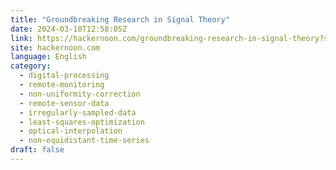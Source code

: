 ```yaml
---
title: "Groundbreaking Research in Signal Theory"
date: 2024-03-10T12:58:05Z
link: https://hackernoon.com/groundbreaking-research-in-signal-theory?source=rss&utm_medium=RSS&utm_source=news.12bit.vn
site: hackernoon.com
language: English
category:
  - digital-processing
  - remote-monitoring
  - non-uniformity-correction
  - remote-sensor-data
  - irregularly-sampled-data
  - least-squares-optimization
  - optical-interpolation
  - non-equidistant-time-series
draft: false
---
```

